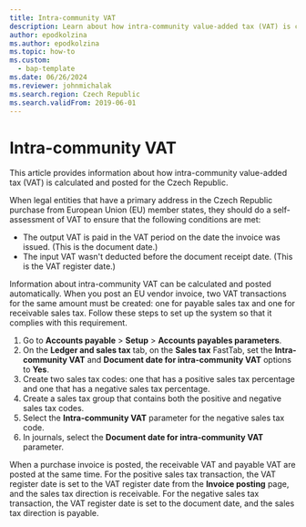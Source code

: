 ```yaml
---
title: Intra-community VAT
description: Learn about how intra-community value-added tax (VAT) is calculated and posted for the Czech Republic, including a process on setting up system to compile VAT.
author: epodkolzina
ms.author: epodkolzina
ms.topic: how-to
ms.custom: 
  - bap-template
ms.date: 06/26/2024
ms.reviewer: johnmichalak
ms.search.region: Czech Republic
ms.search.validFrom: 2019-06-01
---
```


# Intra-community VAT

This article provides information about how intra-community value-added tax (VAT) is calculated and posted for the Czech Republic.

When legal entities that have a primary address in the Czech Republic purchase from European Union (EU) member states, they should do a self-assessment of VAT to ensure that the following conditions are met:

- The output VAT is paid in the VAT period on the date the invoice was issued. (This is the document date.)
- The input VAT wasn't deducted before the document receipt date. (This is the VAT register date.)

Information about intra-community VAT can be calculated and posted automatically. When you post an EU vendor invoice, two VAT transactions for the same amount must be created: one for payable sales tax and one for receivable sales tax. Follow these steps to set up the system so that it complies with this requirement.

1. Go to **Accounts payable** \> **Setup** \> **Accounts payables parameters**.
2. On the **Ledger and sales tax** tab, on the **Sales tax** FastTab, set the **Intra-community VAT** and **Document date for intra-community VAT** options to **Yes**.
3. Create two sales tax codes: one that has a positive sales tax percentage and one that has a negative sales tax percentage.
4. Create a sales tax group that contains both the positive and negative sales tax codes.
5. Select the **Intra-community VAT** parameter for the negative sales tax code.
6. In journals, select the **Document date for intra-community VAT** parameter.

When a purchase invoice is posted, the receivable VAT and payable VAT are posted at the same time. For the positive sales tax transaction, the VAT register date is set to the VAT register date from the **Invoice posting** page, and the sales tax direction is receivable. For the negative sales tax transaction, the VAT register date is set to the document date, and the sales tax direction is payable.
